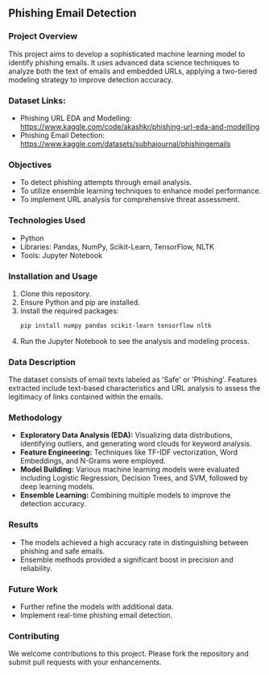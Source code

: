 ## Phishing Email Detection

### Project Overview
This project aims to develop a sophisticated machine learning model to identify phishing emails. It uses advanced data science techniques to analyze both the text of emails and embedded URLs, applying a two-tiered modeling strategy to improve detection accuracy.

### Dataset Links:
- Phishing URL EDA and Modelling: https://www.kaggle.com/code/akashkr/phishing-url-eda-and-modelling
- Phishing Email Detection: https://www.kaggle.com/datasets/subhajournal/phishingemails

### Objectives
- To detect phishing attempts through email analysis.
- To utilize ensemble learning techniques to enhance model performance.
- To implement URL analysis for comprehensive threat assessment.

### Technologies Used
- Python
- Libraries: Pandas, NumPy, Scikit-Learn, TensorFlow, NLTK
- Tools: Jupyter Notebook

### Installation and Usage
1. Clone this repository.
2. Ensure Python and pip are installed.
3. Install the required packages:
   ```bash
   pip install numpy pandas scikit-learn tensorflow nltk
   ```
4. Run the Jupyter Notebook to see the analysis and modeling process.

### Data Description
The dataset consists of email texts labeled as 'Safe' or 'Phishing'. Features extracted include text-based characteristics and URL analysis to assess the legitimacy of links contained within the emails.

### Methodology
- **Exploratory Data Analysis (EDA):** Visualizing data distributions, identifying outliers, and generating word clouds for keyword analysis.
- **Feature Engineering:** Techniques like TF-IDF vectorization, Word Embeddings, and N-Grams were employed.
- **Model Building:** Various machine learning models were evaluated including Logistic Regression, Decision Trees, and SVM, followed by deep learning models.
- **Ensemble Learning:** Combining multiple models to improve the detection accuracy.

### Results
- The models achieved a high accuracy rate in distinguishing between phishing and safe emails.
- Ensemble methods provided a significant boost in precision and reliability.

### Future Work
- Further refine the models with additional data.
- Implement real-time phishing email detection.

### Contributing
We welcome contributions to this project. Please fork the repository and submit pull requests with your enhancements.
